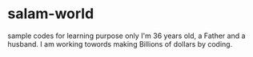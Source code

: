 # salam-world
sample codes for learning purpose only
I'm 36 years old, a Father and a husband. I am working towords making Billions of dollars by coding. 
